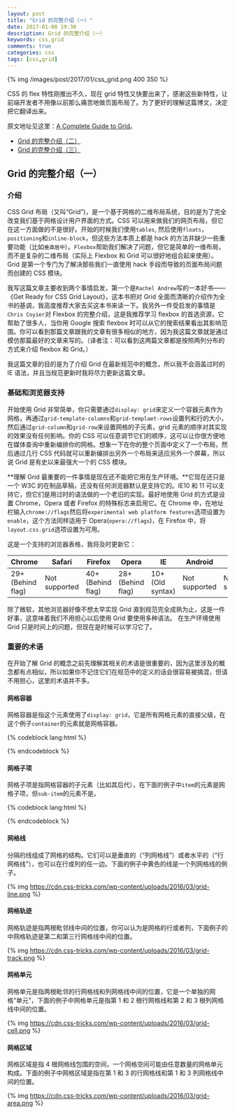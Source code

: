 ```yaml
---
layout: post
title: "Grid 的完整介绍（一）"
date: 2017-01-08 19:30
description: Grid 的完整介绍（一）
keywords: css,grid
comments: true
categories: css
tags: [css,grid]
---
```


{% img /images/post/2017/01/css_grid.png 400 350 %}

CSS 的 flex 特性刚推出不久，现在 grid 特性又快要出来了，感谢这些新特性，让前端开发者不用像以前那么痛苦地做页面布局了。为了更好的理解这篇博文，决定把它翻译出来。

原文地址见这里：[A Complete Guide to Grid](https://css-tricks.com/snippets/css/complete-guide-grid/)。

* [Grid 的完整介绍（二）](http://zhaozhiming.github.io/blog/2017/01/09/complete-guide-grid-zhcn-part2/)
* [Grid 的完整介绍（三）](http://zhaozhiming.github.io/blog/2017/01/10/complete-guide-grid-zhcn-part3/)

<!--more-->

## Grid 的完整介绍（一）

### 介绍

CSS Grid 布局（又叫“Grid”)，是一个基于网格的二维布局系统，目的是为了完全改变我们基于网格设计用户界面的方式。CSS 可以用来做我们的网页布局，但它在这一方面做的不是很好。开始的时候我们使用`tables`, 然后使用`floats`，`positioning`和`inline-block`，但这些方法本质上都是 hack 的方法并缺少一些重要功能（比如`垂直居中`）。`Flexbox`帮助我们解决了问题，但它是简单的一维布局，而不是复杂的二维布局（实际上 Flexbox 和 Grid 可以很好地组合起来使用）。Grid 是第一个专门为了解决那些我们一直使用 hack 手段而导致的页面布局问题而创建的 CSS 模块。

我写这篇文章主要收到两个事情启发，第一个是`Rachel Andrew`写的一本好书——《Get Ready for CSS Grid Layout》，这本书把对 Grid 全面而清晰的介绍作为全书的基调，我高度推荐大家去买这本书来读一下。我另外一件受启发的事情是`Chris Coyier`对 Flexbox 的完整介绍，这是我推荐学习 flexbox 的首选资源，它帮助了很多人，当你用 Google 搜索 flexbox 时可以从它的搜索结果看出其影响范围。你可以看到那篇文章跟我的文章有很多相似的地方，因为我这篇文章就是通过模仿那篇最好的文章来写的。（译者注：可以看到这两篇文章都是按照两列分布的方式来介绍 flexbox 和 Grid。）

我这篇文章的目的是为了介绍 Grid 在最新规范中的概念，所以我不会涵盖过时的 IE 语法，并且当规范更新时我将尽力更新这篇文章。

### 基础和浏览器支持

开始使用 Grid 非常简单，你只需要通过`display: grid`来定义一个容器元素作为网格，再通过`grid-template-columns`和`grid-templaet-rows`设置列和行的大小，然后通过`grid-column`和`grid-row`来设置网格的子元素，grid 元素的顺序对其实现的效果没有任何影响。你的 CSS 可以任意调节它们的顺序，这可以让你很方便地在媒体查询中重新编排你的网格。想象一下在你的整个页面中定义了一个布局，然后通过几行 CSS 代码就可以重新编排出另外一个布局来适应另外一个屏幕，所以说 Grid 是有史以来最强大一个的 CSS 模块。

**理解 Grid 最重要的一件事情是现在还不能把它用在生产环境。**它现在还只是一个 W3C 的在制品草稿，还没有任何浏览器默认是支持它的。IE10 和 11 可以支持它，但它们是用过时的语法做的一个老旧的实现。最好地使用 Grid 的方式是设置 Chrome，Opera 或者 Firefox 的特殊标志来启用它。在 Chrome 中，在地址栏输入`chrome://flags`然后将`experimental web platform features`选项设置为`enable`，这个方法同样适用于 Opera(`opera://flags`)，在 Firefox 中，将`layout.css.grid`选项设置为可用。

这是一个支持的浏览器表格，我将及时更新它：

<table class="browser-support-table">
<thead>
<tr>
<th class="chrome"><span>Chrome</span></th>
<th class="safari"><span>Safari</span></th>
<th class="firefox"><span>Firefox</span></th>
<th class="opera"><span>Opera</span></th>
<th class="ie"><span>IE</span></th>
<th class="android"><span>Android</span></th>
<th class="iOS"><span>iOS</span></th>
</tr>
</thead>
<tbody>
<tr>
<td class="yep" data-browser-name="Chrome">29+ (Behind flag)</td>
<td class="nope" data-browser-name="Safari">Not supported</td>
<td class="yep" data-browser-name="Firefox">40+ (Behind flag)</td>
<td class="yep" data-browser-name="Opera">28+ (Behind flag)</td>
<td class="yep" data-browser-name="IE">10+ (Old syntax)</td>
<td class="nope" data-browser-name="Android">Not supported</td>
<td class="nope" data-browser-name="iOS">Not supported</td>
</tr>
</tbody>
</table>

除了微软，其他浏览器好像不想太早实现 Grid 直到规范完全成熟为止，这是一件好事，这意味着我们不用担心以后使用 Grid 要使用多种语法。
在生产环境使用 Grid 只是时间上的问题，但现在是时候可以学习它了。

### 重要的术语

在开始了解 Grid 的概念之前先理解其相关的术语是很重要的，因为这里涉及的概念都有点相似，所以如果你不记住它们在规范中的定义的话会很容易被搞混，但请不用担心，这里的术语并不多。

#### 网格容器

网格容器是指这个元素使用了`display: grid`，它是所有网格元素的直接父级，在这个例子`container`的元素就是网格容器。

{% codeblock lang:html %}
<div class="container">
  <div class="item item-1"></div>
  <div class="item item-2"></div>
  <div class="item item-3"></div>
</div>
{% endcodeblock %}

#### 网格子项

网格子项是指网格容器的子元素（比如其后代），在下面的例子中`item`的元素是网格子项，但`sub-item`的元素不是。

{% codeblock lang:html %}
<div class="container">
  <div class="item"></div>
  <div class="item">
    <p class="sub-item"></p>
  </div>
  <div class="item"></div>
</div>
{% endcodeblock %}

#### 网格线

分隔的线组成了网格的结构。它们可以是垂直的（“列网格线”）或者水平的（“行网格线”），也可以在行或列的任一边。下面的例子中黄色的线是一个列网格线的例子。

{% img https://cdn.css-tricks.com/wp-content/uploads/2016/03/grid-line.png %}

#### 网格轨迹

网格轨迹是指两根毗邻线中间的位置，你可以认为是网格的行或者列，下面例子的中网格轨迹是第二和第三行网格线中间的位置。

{% img https://cdn.css-tricks.com/wp-content/uploads/2016/03/grid-track.png %}

#### 网格单元

网格单元是指两根毗邻的行网格线和列网格线中间的位置，它是一个单独的网格“单元”，下面的例子中网格单元是指第 1 和 2 根行网格线和第 2 和 3 根列网格线中间的位置。

{% img https://cdn.css-tricks.com/wp-content/uploads/2016/03/grid-cell.png %}

#### 网格区域

网格区域是指 4 根网格线包围的空间，一个网格空间可能由任意数量的网格单元构成。下面的例子中网格区域是指在第 1 和 3 的行网格线和第 1 和 3 列网格线中间的位置。

{% img https://cdn.css-tricks.com/wp-content/uploads/2016/03/grid-area.png %}

